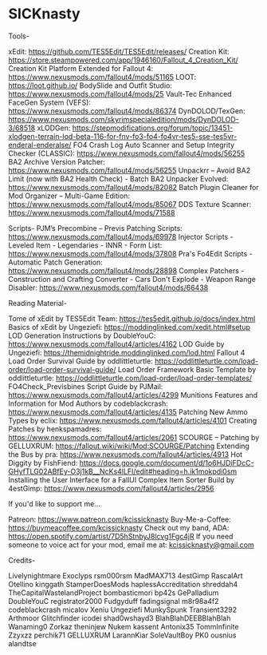 # SICKnasty
 
Tools-

xEdit: https://github.com/TES5Edit/TES5Edit/releases/
Creation Kit: https://store.steampowered.com/app/1946160/Fallout_4_Creation_Kit/
Creation Kit Platform Extended for Fallout 4: https://www.nexusmods.com/fallout4/mods/51165
LOOT: https://loot.github.io/
BodySlide and Outfit Studio: https://www.nexusmods.com/fallout4/mods/25
Vault-Tec Enhanced FaceGen System (VEFS): https://www.nexusmods.com/fallout4/mods/86374
DynDOLOD/TexGen: https://www.nexusmods.com/skyrimspecialedition/mods/DynDOLOD-3/68518
xLODGen: https://stepmodifications.org/forum/topic/13451-xlodgen-terrain-lod-beta-116-for-fnv-fo3-fo4-fo4vr-tes5-sse-tes5vr-enderal-enderalse/
FO4 Crash Log Auto Scanner and Setup Integrity Checker (CLASSIC): https://www.nexusmods.com/fallout4/mods/56255
BA2 Archive Version Patcher: https://www.nexusmods.com/fallout4/mods/56255
Unpackrr – Avoid BA2 Limit (now with BA2 Health Check) - Batch BA2 Unpacker Evolved: https://www.nexusmods.com/fallout4/mods/82082
Batch Plugin Cleaner for Mod Organizer – Multi-Game Edition: https://www.nexusmods.com/fallout4/mods/85067
DDS Texture Scanner: https://www.nexusmods.com/fallout4/mods/71588

Scripts-
PJM’s Precombine – Previs Patching Scripts: https://www.nexusmods.com/fallout4/mods/69978
Injector Scripts - Leveled Item - Legendaries - INNR - Form List: https://www.nexusmods.com/fallout4/mods/37808
Pra's Fo4Edit Scripts - Automatic Patch Generation: https://www.nexusmods.com/fallout4/mods/28898
Complex Patchers - Construction and Crafting Converter - Cars Don't Explode - Weapon Range Disabler: https://www.nexusmods.com/fallout4/mods/66438

Reading Material-

Tome of xEdit by TES5Edit Team: https://tes5edit.github.io/docs/index.html
Basics of xEdit by Ungeziefi: https://moddinglinked.com/xedit.html#setup
LOD Generation Instructions by DoubleYouC: https://www.nexusmods.com/fallout4/articles/4162
LOD Guide by Ungeziefi: https://themidnightride.moddinglinked.com/lod.html
Fallout 4 Load Order Survival Guide by oddlittleturtle: https://oddlittleturtle.com/load-order/load-order-survival-guide/
Load Order Framework Basic Template by oddlittleturtle: https://oddlittleturtle.com/load-order/load-order-templates/
FO4Check_Previsbines Script Guide by PJMail: https://www.nexusmods.com/fallout4/articles/4299
Munitions Features and Information for Mod Authors by codeblackcrash: https://www.nexusmods.com/fallout4/articles/4135
Patching New Ammo Types by eclix: https://www.nexusmods.com/fallout4/articles/4101
Creating Patches by henkspamadres: https://www.nexusmods.com/fallout4/articles/2061
SCOURGE – Patching by GELLUXRUM: https://fallout.wiki/wiki/Mod:SCOURGE/Patching
Extending the Bus by pra: https://www.nexusmods.com/fallout4/articles/4913
Hot Diggity by FishFiend: https://docs.google.com/document/d/1o6HJDiFDcC-GHyfTLG02ABfEy-O3j1kB__NcKs4lLFI/edit#heading=h.ik1mokpdi0sm
Installing the User Interface for a FallUI Complex Item Sorter Build by 4estGimp: https://www.nexusmods.com/fallout4/articles/2956

If you'd like to support me...

Patreon: https://www.patreon.com/kcissicknasty
Buy-Me-a-Coffee: https://buymeacoffee.com/kcissicknasty
Check out my band, ADA: https://open.spotify.com/artist/7D5hStnbyJ8lcvg1Fgc4jR
If you need someone to voice act for your mod, email me at: kcissicknasty@gmail.com

Credits-

Livelynightmare
Exoclyps
rsm000rsm
MadMAX713
4estGimp
RascalArt
Otellino
kinggath
StamperDoesMods
haplessAccreditation
shreddah4
TheCapitalWastelandProject
bombasticmori
bp42s
GePalladium
DoubleYouC
registrator2000
Fudgyduff
fadingsignal
m8r98a4f2
codeblackcrash
micalov
Xeniu
Ungeziefi
MunkySpunk
Transient3292
Arthmoor
Glitchfinder
icodei
shad0wshayd3
BlahBlahDEEBBlahBlah
Wanaming0
Zorkaz
theninjew
Nukem
kassent
Antonix35
TommInfinite
Zzyxzz
perchik71
GELLUXRUM
LarannKiar
SoleVaultBoy
PK0
ousnius
alandtse
